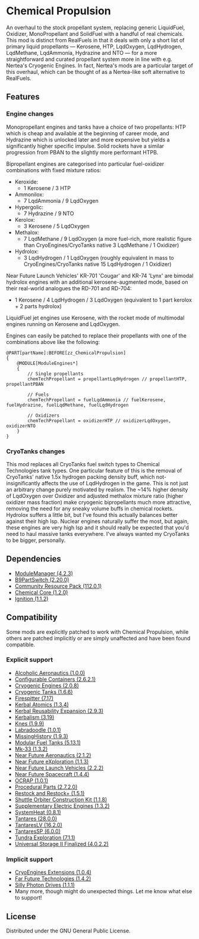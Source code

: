# Chemical Propulsion
An overhaul to the stock propellant system, replacing generic LiquidFuel, Oxidizer, MonoPropellant and SolidFuel with a handful of real chemicals.
This mod is distinct from RealFuels in that it deals with only a short list of primary liquid propellants — Kerosene, HTP, LqdOxygen, LqdHydrogen, LqdMethane, LqdAmmonia, Hydrazine and NTO — for a more straightforward and curated propellant system more in line with e.g. Nertea's Cryogenic Engines. In fact, Nertea's mods are a particular target of this overhaul, which can be thought of as a Nertea-like soft alternative to RealFuels.

## Features
### Engine changes
Monopropellant engines and tanks have a choice of two propellants: HTP which is cheap and available at the beginning of career mode, and Hydrazine which is unlocked later and more expensive but yields a significantly higher specific impulse. Solid rockets have a similar progression from PBAN to the slightly more performant HTPB.

Bipropellant engines are categorised into particular fuel-oxidizer combinations with fixed mixture ratios:
- Keroxide:
  - 1 Kerosene / 3 HTP
- Ammonilox:
  - 7 LqdAmmonia / 9 LqdOxygen
- Hypergolic:
  - 7 Hydrazine / 9 NTO
- Kerolox:
  - 3 Kerosene / 5 LqdOxygen
- Methalox:
  - 7 LqdMethane / 9 LqdOxygen (a more fuel-rich, more realistic figure than CryoEngines/CryoTanks native 3 LqdMethane / 1 Oxidizer)
- Hydrolox:
  - 3 LqdHydrogen / 1 LqdOxygen (roughly equivalent in mass to CryoEngines/CryoTanks native 15 LqdHydrogen / 1 Oxidizer)

Near Future Launch Vehicles' KR-701 'Cougar' and KR-74 'Lynx' are bimodal hydrolox engines with an additional kerosene-augmented mode, based on their real-world analogues the RD-701 and RD-704:
  - 1 Kerosene / 4 LqdHydrogen / 3 LqdOxygen (equivalent to 1 part kerolox + 2 parts hydrolox)

LiquidFuel jet engines use Kerosene, with the rocket mode of multimodal engines running on Kerosene and LqdOxygen.

Engines can easily be patched to replace their propellants with one of the combinations above like the following:
```
@PART[partName]:BEFORE[zz_ChemicalPropulsion]
{
	@MODULE[ModuleEngines*]
	{
		// Single propellants
		chemTechPropellant = propellantLqdHydrogen // propellantHTP, propellantPBAN

		// Fuels
		chemTechPropellant = fuelLqdAmmonia // fuelKerosene, fuelHydrazine, fuelLqdMethane, fuelLqdHydrogen

		// Oxidizers
		chemTechPropellant = oxidizerHTP // oxidizerLqdOxygen, oxidizerNTO
	}
}
```
### CryoTanks changes
This mod replaces all CryoTanks fuel switch types to Chemical Technologies tank types. One particular feature of this is the removal of CryoTanks' native 1.5x hydrogen packing density buff, which not-insignificantly affects the use of LqdHydrogen in the game. This is not just an arbitrary change purely motivated by realism. The ~14% higher density of LqdOxygen over Oxidizer and adjusted methalox mixture ratio (higher oxidizer mass fraction) make cryogenic bipropellants much more attractive, removing the need for any sneaky volume buffs in chemical rockets. Hydrolox suffers a little bit, but I've found this actually balances better against their high Isp. Nuclear engines naturally suffer the most, but again, these engines are very high Isp and it should really be expected that you'd need to haul massive tanks everywhere. I've always wanted my CryoTanks to be bigger, personally.

## Dependencies
- [ModuleManager (4.2.3)](https://github.com/sarbian/ModuleManager)
- [B9PartSwitch (2.20.0)](https://github.com/blowfishpro/B9PartSwitch)
- [Community Resource Pack (112.0.1)](https://github.com/UmbraSpaceIndustries/CommunityResourcePack)
- [Chemical Core (1.2.0)](https://github.com/CharleRoger/ChemicalCore)
- [Ignition (1.1.2)](https://github.com/CharleRoger/Ignition)
## Compatibility
Some mods are explicitly patched to work with Chemical Propulsion, while others are patched implicitly or are simply unaffected and have been found compatible.
### Explicit support
- [Alcoholic Aeronautics (1.0.0)](https://github.com/CharleRoger/AlcoholicAeronautics)
- [Configurable Containers (2.6.2.1)](https://github.com/allista/ConfigurableContainers)
- [Cryogenic Engines (2.0.8)](https://github.com/post-kerbin-mining-corporation/CryoEngines)
- [Cryogenic Tanks (1.6.6)](https://github.com/post-kerbin-mining-corporation/CryoTanks)
- [Firespitter (7.17)](https://github.com/snjo/Firespitter)
- [Kerbal Atomics (1.3.4)](https://github.com/post-kerbin-mining-corporation/KerbalAtomics)
- [Kerbal Reusability Expansion (2.9.3)](https://github.com/TundraMods/Kerbal-Reusability-Expansion)
- [Kerbalism (3.19)](https://github.com/Kerbalism/Kerbalism)
- [Knes (1.9.9)](https://github.com/AstroWell/Knes)
- [Labradoodle (1.0.1)](https://github.com/CharleRoger/Labradoodle)
- [MissingHistory (1.9.3)](https://spacedock.info/mod/1743/MissingHistory)
- [Modular Fuel Tanks (5.13.1)](https://github.com/KSP-RO/RealFuels/tree/master/ModularFuelTanks)
- [Mk-33 (1.3.2)](https://github.com/Angel-125/Mk-33)
- [Near Future Aeronautics (2.1.2)](https://github.com/post-kerbin-mining-corporation/NearFutureAeronautics)
- [Near Future eXploration (1.1.3)](https://github.com/post-kerbin-mining-corporation/NearFutureExploration)
- [Near Future Launch Vehicles (2.2.2)](https://github.com/post-kerbin-mining-corporation/NearFutureLaunchVehicles)
- [Near Future Spacecraft (1.4.4)](https://github.com/post-kerbin-mining-corporation/NearFutureSpacecraft)
- [OCRAP (1.0.1)](https://github.com/CharleRoger/OCRAP)
- [Procedural Parts (2.7.2.0)](https://github.com/KSP-RO/ProceduralParts)
- [Restock and Restock+ (1.5.1)](https://github.com/PorktoberRevolution/ReStocked)
- [Shuttle Orbiter Construction Kit (1.1.8)](https://github.com/benjee10/Shuttle-Orbiter-Construction-Kit)
- [Supplementary Electric Engines (1.3.2)](https://forum.kerbalspaceprogram.com/topic/218397-1125-supplementary-electric-engines)
- [SystemHeat (0.8.1)](https://github.com/post-kerbin-mining-corporation/SystemHeat)
- [Tantares (28.0.0)](https://github.com/Tantares/Tantares)
- [TantaresLV (16.2.0)](https://github.com/Tantares/TantaresLV)
- [TantaresSP (6.0.0)](https://github.com/Tantares/TantaresSP)
- [Tundra Exploration (7.1.1)](https://github.com/TundraMods/TundraExploration)
- [Universal Storage II Finalized (4.0.2.2)](https://github.com/linuxgurugamer/universal-storage-2)
### Implicit support
- [CryoEngines Extensions (1.0.4)](https://forum.kerbalspaceprogram.com/topic/219145-112x-cryoengines-extensions-new-methane-and-hydrogen-engines-fabriqu%C3%A9-au-canada)
- [Far Future Technologies (1.4.2)](https://github.com/post-kerbin-mining-corporation/FarFutureTechnologies)
- [Silly Photon Drives (1.1.1)](https://forum.kerbalspaceprogram.com/topic/220997-1125-silly-photon-drives)
- Many more, though might do unexpected things. Let me know what else to support!

## License
Distributed under the GNU General Public License.
